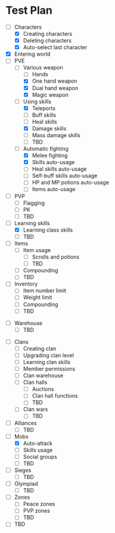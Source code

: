 ﻿# Test Plan

- [ ] Characters
  * [x] Creating characters
  * [x] Deleting characters
  * [x] Auto-select last character
- [x] Entering world
- [ ] PVE
  * [ ] Various weapon
    + [ ] Hands
    + [x] One hand weapon
    + [x] Dual hand weapon
    + [x] Magic weapon
  * [ ] Using skills
    + [x] Teleports
    + [ ] Buff skills
    + [ ] Heal skills
    + [x] Damage skills
    + [ ] Mass damage skills
    + [ ] TBD
  * [ ] Automatic fighting
    + [x] Melee fighting
    + [x] Skills auto-usage
    + [ ] Heal skills auto-usage
    + [ ] Self-buff skills auto-usage
    + [ ] HP and MP potions auto-usage
    + [ ] Items auto-usage
- [ ] PVP
  * [ ] Flagging
  * [ ] PK
  * [ ] TBD
- [ ] Learning skills
  * [x] Learning class skills 
  * [ ] TBD
- [ ] Items
  * [ ] Item usage
    + [ ] Scrolls and potions
    + [ ] TBD
  * [ ] Compounding
  * [ ] TBD
- [ ] Inventory
  * [ ] Item number limit
  * [ ] Weight limit
  * [ ] Compounding
  * [ ] TBD
* [ ] Warehouse
  * [ ] TBD 
- [ ] Clans
  * [ ] Creating clan
  * [ ] Upgrading clan level
  * [ ] Learning clan skills
  * [ ] Member permissions
  * [ ] Clan warehouse
  * [ ] Clan halls
    + [ ] Auctions
    + [ ] Clan hall functions
    + [ ] TBD
  * [ ] Clan wars
    + [ ] TBD
- [ ] Alliances
  * [ ] TBD
- [ ] Mobs
  * [x] Auto-attack
  * [ ] Skills usage
  * [ ] Social groups
  * [ ] TBD
- [ ] Sieges
  * [ ] TBD
- [ ] Olympiad
  * [ ] TBD
- [ ] Zones
  * [ ] Peace zones
  * [ ] PVP zones
  * [ ] TBD
- [ ] TBD
